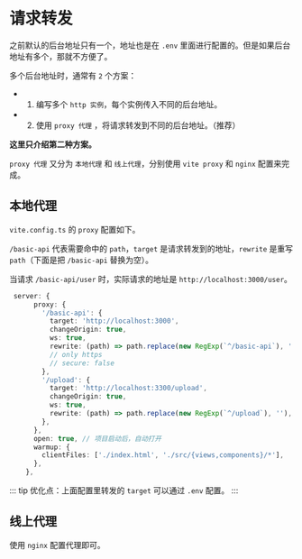 # 请求转发

之前默认的后台地址只有一个，地址也是在 `.env` 里面进行配置的。但是如果后台地址有多个，那就不方便了。

多个后台地址时，通常有 `2` 个方案：

- 1. 编写多个 `http 实例`，每个实例传入不同的后台地址。
- 2. 使用 `proxy 代理` ，将请求转发到不同的后台地址。（推荐）

**这里只介绍第二种方案。**

`proxy 代理` 又分为 `本地代理` 和 `线上代理`，分别使用 `vite proxy` 和 `nginx` 配置来完成。

## 本地代理

`vite.config.ts` 的 `proxy` 配置如下。

`/basic-api` 代表需要命中的 `path`，`target` 是请求转发到的地址，`rewrite` 是重写 `path`（下面是把 `/basic-api` 替换为空）。

当请求 `/basic-api/user` 时，实际请求的地址是 `http://localhost:3000/user`。

```ts
 server: {
      proxy: {
        '/basic-api': {
          target: 'http://localhost:3000',
          changeOrigin: true,
          ws: true,
          rewrite: (path) => path.replace(new RegExp(`^/basic-api`), ''),
          // only https
          // secure: false
        },
        '/upload': {
          target: 'http://localhost:3300/upload',
          changeOrigin: true,
          ws: true,
          rewrite: (path) => path.replace(new RegExp(`^/upload`), ''),
        },
      },
      open: true, // 项目启动后，自动打开
      warmup: {
        clientFiles: ['./index.html', './src/{views,components}/*'],
      },
    },
```

::: tip
优化点：上面配置里转发的 `target` 可以通过 `.env` 配置。
:::

## 线上代理

使用 `nginx` 配置代理即可。
